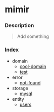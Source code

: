 # mimir

### Description

> Add something

### Index

- domain
  - [cool-domain](./cool-domain/readme.md)
  - [test](./test/readme.md)
- error
  - [not-found](./not-found.error.md)
- storage
  - [mysql](./mysql/readme.md)
- entity
  - [users](./users.entity.md)
